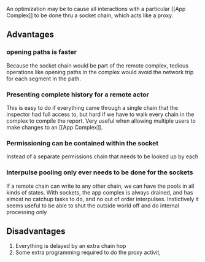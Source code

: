 An optimization may be to cause all interactions with a particular [[App Complex]] to be done thru a socket chain, which acts like a proxy.

## Advantages
### opening paths is faster
Because the socket chain would be part of the remote complex, tedious operations like opening paths in the complex would avoid the network trip for each segment in the path.

### Presenting complete history for a remote actor
This is easy to do if everything came through a single chain that the inspector had full access to, but hard if we have to walk every chain in the complex to compile the report.  Very useful when allowing multiple users to make changes to an [[App Complex]].

### Permissioning can be contained within the socket
Instead of a separate permissions chain that needs to be looked up by each 

### Interpulse pooling only ever needs to be done for the sockets
If a remote chain can write to any other chain, we can have the pools in all kinds of states.  With sockets, the app complex is always drained, and has almost no catchup tasks to do, and no out of order interpulses.  Instictively it seems useful to be able to shut the outside world off and do internal processing only

## Disadvantages
1. Everything is delayed by an extra chain hop
2. Some extra programming required to do the proxy activit, 